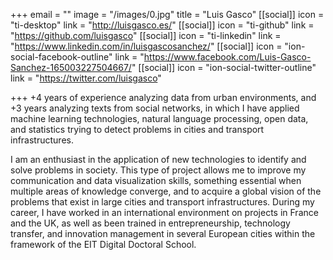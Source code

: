 +++
email = ""
image = "/images/0.jpg"
title = "Luis Gasco"
[[social]]
icon = "ti-desktop"
link = "http://luisgasco.es/"
[[social]]
icon = "ti-github"
link = "https://github.com/luisgasco"
[[social]]
icon = "ti-linkedin"
link = "https://www.linkedin.com/in/luisgascosanchez/"
[[social]]
icon = "ion-social-facebook-outline"
link = "https://www.facebook.com/Luis-Gasco-Sanchez-165003227504667/"
[[social]]
icon = "ion-social-twitter-outline"
link = "https://twitter.com/luisgasco"

+++
\+4 years of experience analyzing data from urban environments, and +3 years analyzing texts from social networks, in which I have applied machine learning technologies, natural language processing, open data, and statistics trying to detect problems in cities and transport infrastructures.

I am an enthusiast in the application of new technologies to identify and solve problems in society. This type of project allows me to improve my communication and data visualization skills, something essential when multiple areas of knowledge converge, and to acquire a global vision of the problems that exist in large cities and transport infrastructures. During my career, I have worked in an international environment on projects in France and the UK, as well as been trained in entrepreneurship, technology transfer, and innovation management in several European cities within the framework of the EIT Digital Doctoral School.